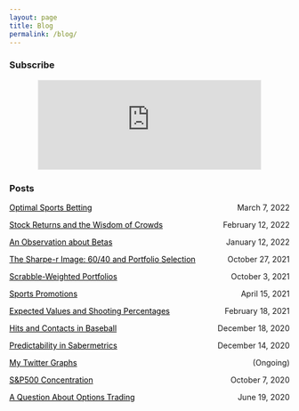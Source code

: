 ```yaml
---
layout: page
title: Blog
permalink: /blog/
---
```


### Subscribe

<p align="center"><iframe src="https://benmarrow.substack.com/embed" width="400" height="160" style="border:1px solid #EEE; background:white;" frameborder="0" scrolling="no"></iframe></p>


### Posts

<p style="text-align:left;">
    <a href = "https://benmarrow.notion.site/Optimizing-Sports-Bets-1a8c0b37a03846dd8164b055c4a620e5" style="color: #000000; text-decoration: underline;">Optimal Sports Betting</a>
    <span style="float:right;">
        March 7, 2022
    </span>
</p>

<p style="text-align:left;">
    <a href = "https://benmarrow.notion.site/Stock-Returns-and-the-Wisdom-of-Crowds-8ae52de24fc24617ab6cd6a1af14db80" style="color: #000000; text-decoration: underline;">Stock Returns and the Wisdom of Crowds</a>
    <span style="float:right;">
        February 12, 2022
    </span>
</p>



<p style="text-align:left;">
    <a href = "https://benmarrow.notion.site/An-Observation-About-Betas-20a6fc7c31cf453badd599699ba52250" style="color: #000000; text-decoration: underline;">An Observation about Betas</a>
    <span style="float:right;">
        January 12, 2022
    </span>
</p>

<p style="text-align:left;">
    <a href = "https://benmarrow.notion.site/The-Sharpe-r-Image-60-40-and-Portfolio-Selection-cdd7f58205504ebcad052ffb2b74eece" style="color: #000000; text-decoration: underline;">The Sharpe-r Image: 60/40 and Portfolio Selection</a>
    <span style="float:right;">
        October 27, 2021
    </span>
</p>

<p style="text-align:left;">
    <a href = "https://benmarrow.notion.site/Scrabble-Weighted-Portfolios-79435f9c2c9e4db1b8286e2799d231ed" style="color: #000000; text-decoration: underline;">Scrabble-Weighted Portfolios</a>
    <span style="float:right;">
        October 3, 2021
    </span>
</p>
<!-- * <a href="https://www.notion.so/Scrabble-Weighted-Portfolios-79435f9c2c9e4db1b8286e2799d231ed">Notebook</a>
 -->

<p style="text-align:left;">
    <a href = "https://benmarrow.notion.site/Sports-Promotions-a8427c866bbb4ee39645040f09aef198" style="color: #000000; text-decoration: underline;">Sports Promotions</a>
    <span style="float:right;">
        April 15, 2021
    </span>
</p>
<!-- * <a href="https://www.notion.so/Sports-Promotions-a8427c866bbb4ee39645040f09aef198">Notebook</a> -->



<p style="text-align:left;">
    <a href = "https://benmarrow.notion.site/Expected-Values-and-Shooting-Percentages-5085567996a84aa998ba8c4d0560a25b" style="color: #000000; text-decoration: underline;">Expected Values and Shooting Percentages</a>
    <span style="float:right;">
        February 18, 2021
    </span>
</p>


<p style="text-align:left;">
    <a href = "https://benmarrow.notion.site/Hits-vs-Contacts-in-Baseball-f871b9e4e40b4f02bc9bcf310d901b58" style="color: #000000; text-decoration: underline;">Hits and Contacts in Baseball</a>
    <span style="float:right;">
        December 18, 2020
    </span>
</p>
<!-- * <a href="https://www.notion.so/Hits-vs-Contacts-in-Baseball-f871b9e4e40b4f02bc9bcf310d901b58">Notebook</a> -->


<p style="text-align:left;">
    <a href = "https://benmarrow.notion.site/Predictability-in-Sabermetrics-d32d7866b5c74f4eb58c207f290aef04" style="color: #000000; text-decoration: underline;">Predictability in Sabermetrics</a>
    <span style="float:right;">
        December 14, 2020
    </span>
</p>
<!-- * <a href="https://www.notion.so/Predictability-in-Sabermetrics-d32d7866b5c74f4eb58c207f290aef04">Notebook</a> -->

<p style="text-align:left;">
    <a href = "https://benmarrow.notion.site/My-Twitter-Graphs-08dfb12dc33141b0b38043653db8bce9" style="color: #000000; text-decoration: underline;">My Twitter Graphs</a>
    <span style="float:right;">
        (Ongoing)
    </span>
</p>
<!-- * <a href="https://www.notion.so/My-Twitter-Graphs-08dfb12dc33141b0b38043653db8bce9">Notebook</a> -->


<p style="text-align:left;">
    <a href = "https://benmarrow.notion.site/S-P500-Concentration-90df7a9eafd842ad924b4ace3675fdb9" style="color: #000000; text-decoration: underline;">S&P500 Concentration</a>
    <span style="float:right;">
        October 7, 2020
    </span>
</p>
<!-- * <a href="https://www.notion.so/S-P500-Concentration-90df7a9eafd842ad924b4ace3675fdb9">Notebook</a> -->

<p style="text-align:left;">
    <a href = "https://benmarrow.notion.site/A-Question-About-Options-Trading-9e4f4f9f6075451dada5ba95e4cd5ea1" style="color: #000000; text-decoration: underline;">A Question About Options Trading</a>
    <span style="float:right;">
        June 19, 2020
    </span>
</p>



